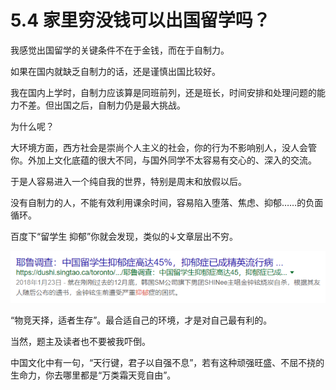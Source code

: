 # 5.4 家里穷没钱可以出国留学吗？

我感觉出国留学的关键条件不在于金钱，而在于自制力。

如果在国内就缺乏自制力的话，还是谨慎出国比较好。

我在国内上学时，自制力应该算是同班前列，还是班长，时间安排和处理问题的能力不差。但出国之后，自制力仍是最大挑战。

为什么呢？

大环境方面，西方社会是崇尚个人主义的社会，你的行为不影响别人，没人会管你。外加上文化底蕴的很大不同，与国外同学不太容易有交心的、深入的交流。

于是人容易进入一个纯自我的世界，特别是周末和放假以后。

没有自制力的人，不能有效利用课余时间，容易陷入堕落、焦虑、抑郁……的负面循环。

百度下“留学生 抑郁”你就会发现，类似的↓文章层出不穷。

![](../.gitbook/assets/5.4.1.png)

“物竞天择，适者生存”。最合适自己的环境，才是对自己最有利的。

当然，题主及读者也不要被我吓倒。

中国文化中有一句，“天行键，君子以自强不息”，若有这种顽强旺盛、不屈不挠的生命力，你去哪里都是“万类霜天竞自由”。

